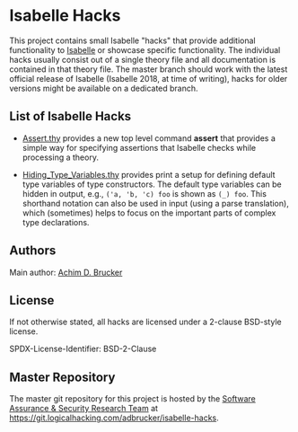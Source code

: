 # Isabelle Hacks

This project contains small Isabelle "hacks" that provide additional 
functionality to [Isabelle](https://isabelle.in.tum.de) or showcase
specific functionality. The individual hacks usually consist out of 
a single theory file and all documentation is contained in that 
theory file. The master branch should work with the latest official 
release of Isabelle (Isabelle 2018, at time of writing), hacks for 
older versions might be available on a dedicated branch.

## List of Isabelle Hacks

* [Assert.thy](Assert.thy) provides a new top level command **assert**
  that provides a simple way for specifying assertions that Isabelle
  checks while processing a theory.

* [Hiding_Type_Variables.thy](Hiding_Type_Variables.thy) provides
  print a setup for defining default type variables of type
  constructors. The default type variables can be hidden in output,
  e.g., `('a, 'b, 'c) foo` is shown as `(_) foo`. This shorthand
  notation can also be used in input (using a parse translation),
  which (sometimes) helps to focus on the important parts of complex
  type declarations.

## Authors

Main author: [Achim D. Brucker](http://www.brucker.ch/)

## License

If not otherwise stated, all hacks are licensed under a 2-clause 
BSD-style license.

SPDX-License-Identifier: BSD-2-Clause

## Master Repository

The master git repository for this project is hosted by the [Software
Assurance & Security Research Team](https://logicalhacking.com) at
<https://git.logicalhacking.com/adbrucker/isabelle-hacks>.
